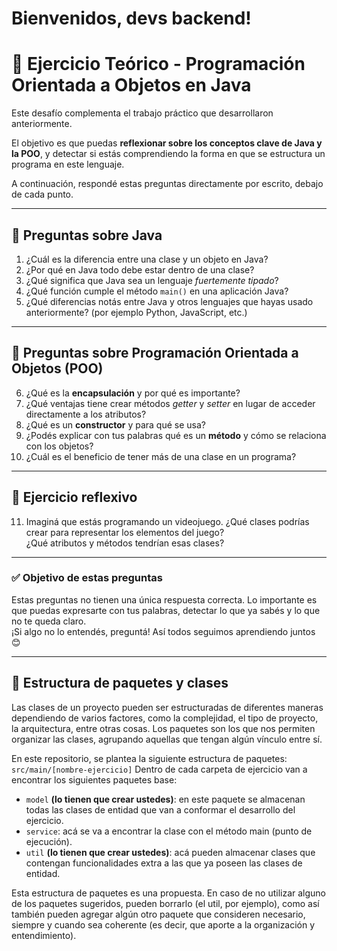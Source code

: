 # Bienvenidos, devs backend!

# 🧠 Ejercicio Teórico - Programación Orientada a Objetos en Java

Este desafío complementa el trabajo práctico que desarrollaron anteriormente.

El objetivo es que puedas **reflexionar sobre los conceptos clave de Java y la POO**, y detectar si estás comprendiendo la forma en que se estructura un programa en este lenguaje.

A continuación, respondé estas preguntas directamente por escrito, debajo de cada punto.

---

## 🔹 Preguntas sobre Java

1. ¿Cuál es la diferencia entre una clase y un objeto en Java?
2. ¿Por qué en Java todo debe estar dentro de una clase?
3. ¿Qué significa que Java sea un lenguaje *fuertemente tipado*?
4. ¿Qué función cumple el método `main()` en una aplicación Java?
5. ¿Qué diferencias notás entre Java y otros lenguajes que hayas usado anteriormente? (por ejemplo Python, JavaScript, etc.)

---

## 🔹 Preguntas sobre Programación Orientada a Objetos (POO)

6. ¿Qué es la **encapsulación** y por qué es importante?
7. ¿Qué ventajas tiene crear métodos *getter* y *setter* en lugar de acceder directamente a los atributos?
8. ¿Qué es un **constructor** y para qué se usa?
9. ¿Podés explicar con tus palabras qué es un **método** y cómo se relaciona con los objetos?
10. ¿Cuál es el beneficio de tener más de una clase en un programa?

---

## 🔹 Ejercicio reflexivo

11. Imaginá que estás programando un videojuego. ¿Qué clases podrías crear para representar los elementos del juego?  
    ¿Qué atributos y métodos tendrían esas clases?

---

### ✅ Objetivo de estas preguntas

Estas preguntas no tienen una única respuesta correcta. Lo importante es que puedas expresarte con tus palabras, detectar lo que ya sabés y lo que no te queda claro.  
¡Si algo no lo entendés, preguntá! Así todos seguimos aprendiendo juntos 😊

--- 

## 📂 Estructura de paquetes y clases

Las clases de un proyecto pueden ser estructuradas de diferentes maneras dependiendo de varios factores, como la complejidad, 
el tipo de proyecto, la arquitectura, entre otras cosas. Los paquetes son los que nos permiten organizar las clases, agrupando aquellas 
que tengan algún vínculo entre sí. 

En este repositorio, se plantea la siguiente estructura de paquetes: `src/main/[nombre-ejercicio]`
Dentro de cada carpeta de ejercicio van a encontrar los siguientes paquetes base: 
- `model` **(lo tienen que crear ustedes)**: en este paquete se almacenan todas las clases de entidad que van a conformar el desarrollo del ejercicio.
- `service`: acá se va a encontrar la clase con el método main (punto de ejecución).
- `util` **(lo tienen que crear ustedes)**: acá pueden almacenar clases que contengan funcionalidades extra a las que ya poseen las clases de entidad.

Esta estructura de paquetes es una propuesta. En caso de no utilizar alguno de los paquetes sugeridos, pueden borrarlo (el util, por ejemplo), 
como así también pueden agregar algún otro paquete que consideren necesario, siempre y cuando sea coherente (es decir, que aporte a la organización 
y entendimiento). 
